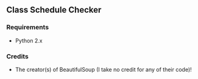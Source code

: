 Class Schedule Checker
----------------------

### Requirements

* Python 2.x

### Credits

* The creator(s) of BeautifulSoup (I take no credit for any of their code)!
